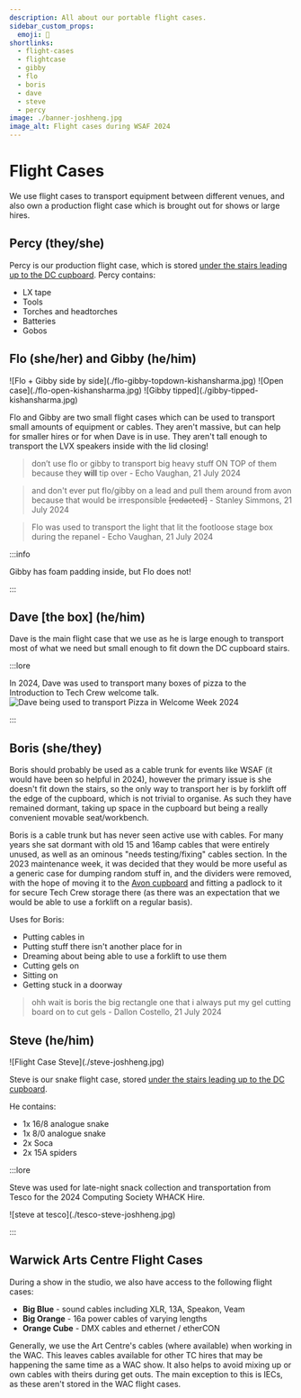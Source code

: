 ```yaml
---
description: All about our portable flight cases.
sidebar_custom_props:
  emoji: 🚋
shortlinks:
  - flight-cases
  - flightcase
  - gibby
  - flo
  - boris
  - dave
  - steve
  - percy
image: ./banner-joshheng.jpg
image_alt: Flight cases during WSAF 2024
---
```


# Flight Cases

We use flight cases to transport equipment between different venues, and also own a production flight case which is
brought out for shows or large hires.

## Percy (they/she)

Percy is our production flight case, which is stored
[under the stairs leading up to the DC cupboard](/wiki/tech-crew/storage/other-storage#the-under-stairs-cupboard). Percy
contains:

- LX tape
- Tools
- Torches and headtorches
- Batteries
- Gobos

## Flo (she/her) and Gibby (he/him)

<div class="img-gallery">
  ![Flo + Gibby side by side](./flo-gibby-topdown-kishansharma.jpg)
  ![Open case](./flo-open-kishansharma.jpg)
  ![Gibby tipped](./gibby-tipped-kishansharma.jpg)
</div>

Flo and Gibby are two small flight cases which can be used to transport small amounts of equipment or cables. They
aren't massive, but can help for smaller hires or for when Dave is in use. They aren't tall enough to transport the LVX
speakers inside with the lid closing!

> don’t use flo or gibby to transport big heavy stuff ON TOP of them because they **will** tip over - Echo Vaughan, 21
> July 2024

> and don't ever put flo/gibby on a lead and pull them around from avon because that would be irresponsible
> ~~[redacted]~~ - Stanley Simmons, 21 July 2024

> Flo was used to transport the light that lit the footloose stage box during the repanel - Echo Vaughan, 21 July 2024

:::info

Gibby has foam padding inside, but Flo does not!

:::

## Dave [the box] (he/him)

Dave is the main flight case that we use as he is large enough to transport most of what we need but small enough to fit
down the DC cupboard stairs.

:::lore

In 2024, Dave was used to transport many boxes of pizza to the Introduction to Tech Crew welcome talk.
![Dave being used to transport Pizza in Welcome Week 2024](./dave-pizza-joshheng.jpg)

:::

## Boris (she/they)

Boris should probably be used as a cable trunk for events like WSAF (it would have been so helpful in 2024), however the
primary issue is she doesn't fit down the stairs, so the only way to transport her is by forklift off the edge of the
cupboard, which is not trivial to organise. As such they have remained dormant, taking up space in the cupboard but
being a really convenient movable seat/workbench.

Boris is a cable trunk but has never seen active use with cables. For many years she sat dormant with old 15 and 16amp
cables that were entirely unused, as well as an ominous "needs testing/fixing" cables section. In the 2023 maintenance
week, it was decided that they would be more useful as a generic case for dumping random stuff in, and the dividers were
removed, with the hope of moving it to the [Avon cupboard](/wiki/tech-crew/storage/other-storage#the-avon-cupboard) and
fitting a padlock to it for secure Tech Crew storage there (as there was an expectation that we would be able to use a
forklift on a regular basis).

Uses for Boris:

- Putting cables in
- Putting stuff there isn't another place for in
- Dreaming about being able to use a forklift to use them
- Cutting gels on
- Sitting on
- Getting stuck in a doorway

> ohh wait is boris the big rectangle one that i always put my gel cutting board on to cut gels - Dallon Costello, 21
> July 2024

## Steve (he/him)

<div class="img-gallery">
![Flight Case Steve](./steve-joshheng.jpg)
</div>

Steve is our snake flight case, stored
[under the stairs leading up to the DC cupboard](/wiki/tech-crew/storage/other-storage#the-under-stairs-cupboard).

He contains:

- 1x 16/8 analogue snake
- 1x 8/0 analogue snake
- 2x Soca
- 2x 15A spiders

:::lore

Steve was used for late-night snack collection and transportation from Tesco for the 2024 Computing Society WHACK Hire.

<div class="img-gallery">
![steve at tesco](./tesco-steve-joshheng.jpg)
</div>

:::

## Warwick Arts Centre Flight Cases

During a show in the studio, we also have access to the following flight cases:

- **Big Blue** - sound cables including XLR, 13A, Speakon, Veam
- **Big Orange** - 16a power cables of varying lengths
- **Orange Cube** - DMX cables and ethernet / etherCON

Generally, we use the Art Centre's cables (where available) when working in the WAC. This leaves cables available for
other TC hires that may be happening the same time as a WAC show. It also helps to avoid mixing up or own cables with
theirs during get outs. The main exception to this is IECs, as these aren't stored in the WAC flight cases.

